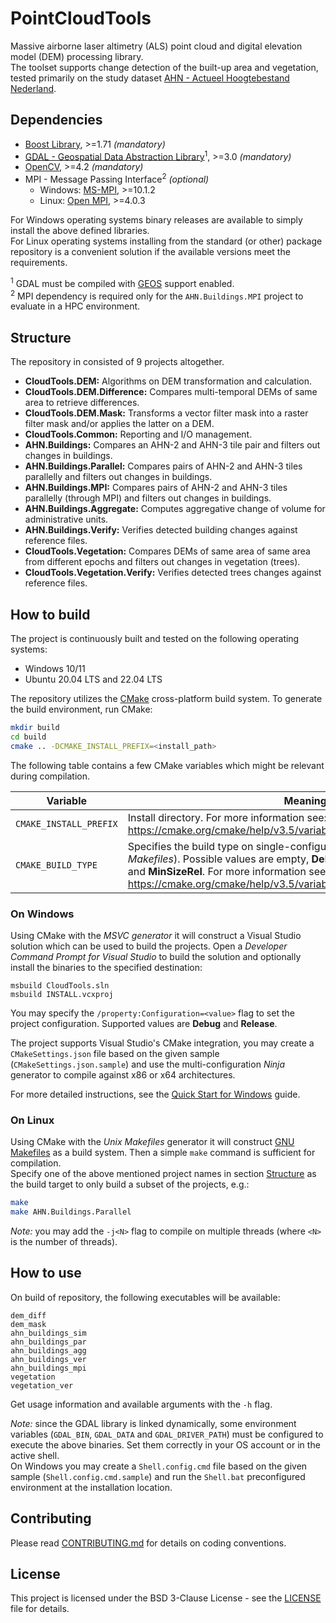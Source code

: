 PointCloudTools
============

Massive airborne laser altimetry (ALS) point cloud and digital elevation model (DEM) processing library.  
The toolset supports change detection of the built-up area and vegetation, tested primarily on the study dataset [AHN - Actueel Hoogtebestand Nederland](http://www.ahn.nl/).


Dependencies
------------
- [Boost Library](https://www.boost.org/), >=1.71 *(mandatory)*
- [GDAL - Geospatial Data Abstraction Library](http://www.gdal.org/)<sup>1</sup>, >=3.0 *(mandatory)*
- [OpenCV](https://opencv.org/), >=4.2 *(mandatory)*
- MPI - Message Passing Interface<sup>2</sup> *(optional)*
  - Windows: [MS-MPI](https://learn.microsoft.com/en-us/message-passing-interface/microsoft-mpi), >=10.1.2
  - Linux: [Open MPI](https://www.open-mpi.org/), >=4.0.3

For Windows operating systems binary releases are available to simply install the above defined libraries.  
For Linux operating systems installing from the standard (or other) package repository is a convenient solution if the available versions meet the requirements.

<sup>1</sup> GDAL must be compiled with [GEOS](https://trac.osgeo.org/geos/) support enabled.  
<sup>2</sup> MPI dependency is required only for the `AHN.Buildings.MPI` project to evaluate in a HPC environment.


Structure
------------

The repository in consisted of 9 projects altogether.
- **CloudTools.DEM:** Algorithms on DEM transformation and calculation.
- **CloudTools.DEM.Difference:** Compares multi-temporal DEMs of same area to retrieve differences.
- **CloudTools.DEM.Mask:** Transforms a vector filter mask into a raster filter mask and/or applies the latter on a DEM.
- **CloudTools.Common:** Reporting and I/O management.
- **AHN.Buildings:** Compares an AHN-2 and AHN-3 tile pair and filters out changes in buildings.
- **AHN.Buildings.Parallel:** Compares pairs of AHN-2 and AHN-3 tiles parallelly and filters out changes in buildings.
- **AHN.Buildings.MPI:** Compares pairs of AHN-2 and AHN-3 tiles parallelly (through MPI) and filters out changes in buildings.
- **AHN.Buildings.Aggregate:** Computes aggregative change of volume for administrative units.
- **AHN.Buildings.Verify:** Verifies detected building changes against reference files.
- **CloudTools.Vegetation:** Compares DEMs of same area of same area from different epochs and filters out changes in vegetation (trees).
- **CloudTools.Vegetation.Verify:** Verifies detected trees changes against reference files.


How to build
------------

The project is continuously built and tested on the following operating systems:
- Windows 10/11
- Ubuntu 20.04 LTS and 22.04 LTS

The repository utilizes the [CMake](https://cmake.org/) cross-platform build system. To generate the build environment, run CMake:
```bash
mkdir build
cd build
cmake .. -DCMAKE_INSTALL_PREFIX=<install_path>
```

The following table contains a few CMake variables which might be relevant
during compilation.

| Variable | Meaning |
| -------- | ------- |
| `CMAKE_INSTALL_PREFIX` | Install directory. For more information see: https://cmake.org/cmake/help/v3.5/variable/CMAKE_INSTALL_PREFIX.html |
| `CMAKE_BUILD_TYPE` | Specifies the build type on single-configuration generators (e.g. *Unix Makefiles*). Possible values are empty, **Debug**, **Release**, **RelWithDebInfo** and **MinSizeRel**. For more information see: https://cmake.org/cmake/help/v3.5/variable/CMAKE_BUILD_TYPE.html |

### On Windows

Using CMake with the *MSVC generator* it will construct a Visual Studio solution which can be used to build the projects. Open a *Developer Command Prompt for Visual Studio* to build the solution and optionally install the binaries to the specified destination:
```batch
msbuild CloudTools.sln
msbuild INSTALL.vcxproj
```

You may specify the `/property:Configuration=<value>` flag to set the project configuration. Supported values are **Debug** and **Release**.

The project supports Visual Studio's CMake integration, you may create a `CMakeSettings.json` file based on the given sample (`CMakeSettings.json.sample`) and use the multi-configuration *Ninja* generator to compile against x86 or x64 architectures.

For more detailed instructions, see the [Quick Start for Windows](WINDOWS_QUICK_START.md) guide.

### On Linux

Using CMake with the *Unix Makefiles* generator it will construct [GNU Makefiles](https://www.gnu.org/software/make/) as a build system. Then a simple `make` command is sufficient for compilation.  
Specify one of the above mentioned project names in section [Structure](#structure) as the build target to only build a subset of the projects, e.g.:
~~~bash
make
make AHN.Buildings.Parallel
~~~
*Note:* you may add the `-j<N>` flag to compile on multiple threads (where `<N>` is the number of threads).  

How to use
------------

On build of repository, the following executables will be available:
```
dem_diff
dem_mask
ahn_buildings_sim
ahn_buildings_par
ahn_buildings_agg
ahn_buildings_ver
ahn_buildings_mpi
vegetation
vegetation_ver
```
Get usage information and available arguments with the `-h` flag.

*Note:* since the GDAL library is linked dynamically, some environment variables (`GDAL_BIN`, `GDAL_DATA` and `GDAL_DRIVER_PATH`) must be configured to execute the above binaries. Set them correctly in your OS account or in the active shell.  
On Windows you may create a `Shell.config.cmd` file based on the given sample (`Shell.config.cmd.sample`) and run the `Shell.bat` preconfigured environment at the installation location.

Contributing
------------

Please read [CONTRIBUTING.md](CONTRIBUTING.md) for details on coding conventions.

License
------------

This project is licensed under the BSD 3-Clause License - see the [LICENSE](LICENSE) file for details.
